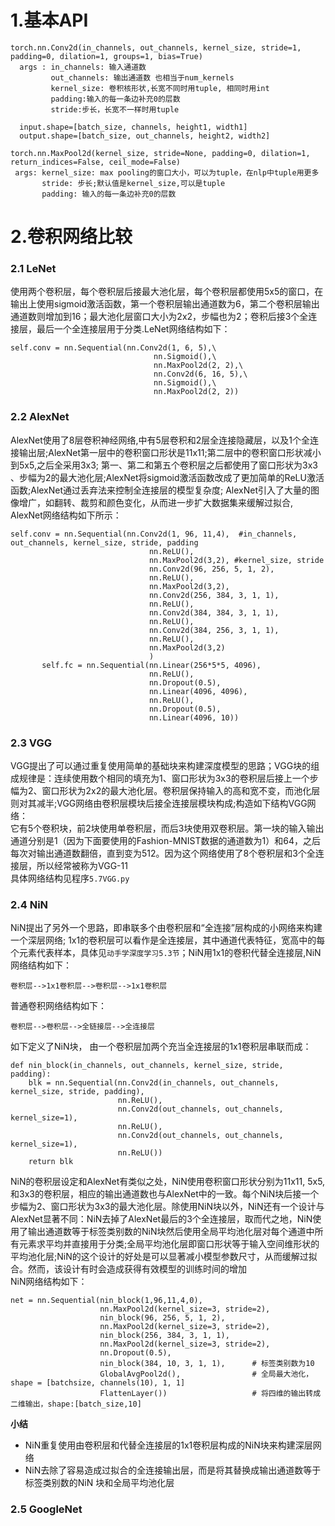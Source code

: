 # 1.基本API
```
torch.nn.Conv2d(in_channels, out_channels, kernel_size, stride=1, padding=0, dilation=1, groups=1, bias=True)
  args : in_channels: 输入通道数
         out_channels: 输出通道数 也相当于num_kernels
         kernel_size: 卷积核形状,长宽不同时用tuple, 相同时用int
         padding:输入的每一条边补充0的层数
         stride:步长，长宽不一样时用tuple
         
  input.shape=[batch_size, channels, height1, width1]
  output.shape=[batch_size, out_channels, height2, width2]
 ```
 ```
 torch.nn.MaxPool2d(kernel_size, stride=None, padding=0, dilation=1, return_indices=False, ceil_mode=False)
  args: kernel_size: max pooling的窗口大小，可以为tuple，在nlp中tuple用更多
        stride: 步长;默认值是kernel_size,可以是tuple
        padding: 输入的每一条边补充0的层数
```
# 2.卷积网络比较
### 2.1 LeNet
使用两个卷积层，每个卷积层后接最大池化层，每个卷积层都使用5x5的窗口，在输出上使用sigmoid激活函数，第⼀个卷积层输出通道数为6，第⼆个卷积层输出通道数则增加到16；最大池化层窗口大小为2x2，步幅也为2；卷积后接3个全连接层，最后一个全连接层用于分类.LeNet网络结构如下：<br>
```python3
self.conv = nn.Sequential(nn.Conv2d(1, 6, 5),\
								nn.Sigmoid(),\
								nn.MaxPool2d(2, 2),\
								nn.Conv2d(6, 16, 5),\
								nn.Sigmoid(),\
								nn.MaxPool2d(2, 2))
 ```
 ### 2.2 AlexNet
 AlexNet使⽤了8层卷积神经⽹络,中有5层卷积和2层全连接隐藏层，以及1个全连接输出层;AlexNet第⼀层中的卷积窗⼝形状是11x11;第⼆层中的卷积窗⼝形状减⼩到5x5,之后全采⽤3x3; 第⼀、第⼆和第五个卷积层之后都使⽤了窗⼝形状为3x3 、步幅为2的最⼤池化层;AlexNet将sigmoid激活函数改成了更加简单的ReLU激活函数;AlexNet通过丢弃法来控制全连接层的模型复杂度; AlexNet引⼊了⼤量的图像增⼴，如翻转、裁剪和颜⾊变化，从⽽进⼀步扩⼤数据集来缓解过拟合, AlexNet网络结构如下所示：
 ```python3
 self.conv = nn.Sequential(nn.Conv2d(1, 96, 11,4),  #in_channels, out_channels, kernel_size, stride, padding
								nn.ReLU(),
								nn.MaxPool2d(3,2), #kernel_size, stride
								nn.Conv2d(96, 256, 5, 1, 2),
								nn.ReLU(),
								nn.MaxPool2d(3,2),
								nn.Conv2d(256, 384, 3, 1, 1),
								nn.ReLU(),
								nn.Conv2d(384, 384, 3, 1, 1),
								nn.ReLU(),
								nn.Conv2d(384, 256, 3, 1, 1),
								nn.ReLU(),
								nn.MaxPool2d(3,2)
								)
		self.fc = nn.Sequential(nn.Linear(256*5*5, 4096),
								nn.ReLU(),
								nn.Dropout(0.5),
								nn.Linear(4096, 4096),
								nn.ReLU(),
								nn.Dropout(0.5),
								nn.Linear(4096, 10))
 ```
 ### 2.3 VGG
 VGG提出了可以通过重复使⽤简单的基础块来构建深度模型的思路；VGG块的组成规律是：连续使⽤数个相同的填充为1、窗⼝形状为3x3的卷积层后接上⼀个步幅为2、窗⼝形状为2x2的最⼤池化层。卷积层保持输⼊的⾼和宽不变，⽽池化层则对其减半;VGG⽹络由卷积层模块后接全连接层模块构成;构造如下结构VGG网络：<br>
它有5个卷积块，前2块使⽤单卷积层，⽽后3块使⽤双卷积层。第⼀块的输⼊输出通道分别是1（因为下⾯要使⽤的Fashion-MNIST数据的通道数为1）和64，之后每次对输出通道数翻倍，直到变为512。因为这个⽹络使⽤了8个卷积层和3个全连接层，所以经常被称为VGG-11<br>
具体网络结构见程序`5.7VGG.py`

### 2.4 NiN
NiN提出了另外⼀个思路，即串联多个由卷积层和“全连接”层构成的⼩⽹络来构建⼀个深层⽹络; 1x1的卷积层可以看作是全连接层，其中通道代表特征，宽高中的每个元素代表样本，具体见`动手学深度学习5.3节`；NiN用1x1的卷积代替全连接层,NiN网络结构如下：<br>

	卷积层-->1x1卷积层-->卷积层-->1x1卷积层
普通卷积网络结构如下：<br>

	卷积层-->卷积层-->全链接层-->全连接层
如下定义了NiN块， 由一个卷积层加两个充当全连接层的1x1卷积层串联而成：<br>
```python3
def nin_block(in_channels, out_channels, kernel_size, stride, padding):
	blk = nn.Sequential(nn.Conv2d(in_channels, out_channels, kernel_size, stride, padding),
						nn.ReLU(),
						nn.Conv2d(out_channels, out_channels, kernel_size=1),
						nn.ReLU(),
						nn.Conv2d(out_channels, out_channels, kernel_size=1),
						nn.ReLU())
	return blk
```
NiN的卷积层设定和AlexNet有类似之处，NiN使⽤卷积窗⼝形状分别为11x11, 5x5,和3x3的卷积层，相应的输出通道数也与AlexNet中的⼀致。每个NiN块后接⼀个步幅为2、窗⼝形状为3x3的最⼤池化层。除使⽤NiN块以外，NiN还有⼀个设计与AlexNet显著不同：NiN去掉了AlexNet最后的3个全连接层，取⽽代之地，NiN使⽤了输出通道数等于标签类别数的NiN块然后使⽤全局平均池化层对每个通道中所有元素求平均并直接⽤于分类;全局平均池化层即窗⼝形状等于输⼊空间维形状的平均池化层;NiN的这个设计的好处是可以显著减⼩模型参数尺⼨，从⽽缓解过拟合。然⽽，该设计有时会造成获得有效模型的训练时间的增加<br>
NiN网络结构如下：<br>
```python3
net = nn.Sequential(nin_block(1,96,11,4,0),
					nn.MaxPool2d(kernel_size=3, stride=2),
					nin_block(96, 256, 5, 1, 2),
					nn.MaxPool2d(kernel_size=3, stride=2),
					nin_block(256, 384, 3, 1, 1),
					nn.MaxPool2d(kernel_size=3, stride=2),
					nn.Dropout(0.5),
					nin_block(384, 10, 3, 1, 1),      # 标签类别数为10
					GlobalAvgPool2d(),                # 全局最大池化，shape = [batchsize, channels(10), 1, 1]
					FlattenLayer())                   # 将四维的输出转成二维输出，shape:[batch_size,10]
```
**小结**<br>
* NiN重复使⽤由卷积层和代替全连接层的1x1卷积层构成的NiN块来构建深层⽹络
* NiN去除了容易造成过拟合的全连接输出层，⽽是将其替换成输出通道数等于标签类别数的NiN
块和全局平均池化层

### 2.5 GoogleNet



